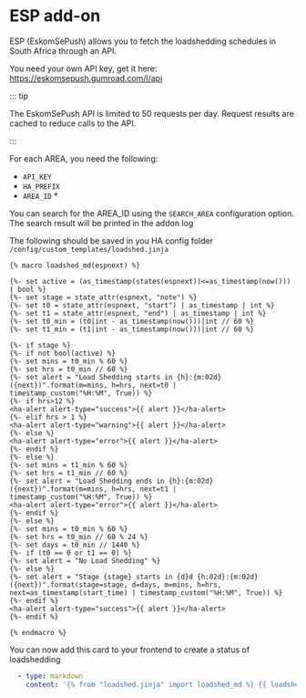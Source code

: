 # ESP add-on

ESP (EskomSePush) allows you to fetch the loadshedding schedules in South Africa through an API.

You need your own API key, get it here: <https://eskomsepush.gumroad.com/l/api>

::: tip

The EskomSePush API is limited to 50 requests per day. Request results are cached to reduce calls to the API.

:::

For each AREA, you need the following:

- `API_KEY`
- `HA_PREFIX`
- `AREA_ID` *

You can search for the AREA_ID using the `SEARCH_AREA` configuration option. The search result will be printed in the addon log

The following should be saved in you HA config folder `/config/custom_templates/loadshed.jinja`

```jinja
{% macro loadshed_md(espnext) %}

{%- set active = (as_timestamp(states(espnext))<=as_timestamp(now())) | bool %}
{%- set stage = state_attr(espnext, "note") %}
{%- set t0 = state_attr(espnext, "start") | as_timestamp | int %}
{%- set t1 = state_attr(espnext, "end") | as_timestamp | int %}
{%- set t0_min = (t0|int - as_timestamp(now()))|int // 60 %}
{%- set t1_min = (t1|int - as_timestamp(now()))|int // 60 %}

{%- if stage %}
{%- if not bool(active) %}
{%- set mins = t0_min % 60 %}
{%- set hrs = t0_min // 60 %}
{%- set alert = "Load Shedding starts in {h}:{m:02d} ({next})".format(m=mins, h=hrs, next=t0 |
timestamp_custom("%H:%M", True)) %}
{%- if hrs>12 %}
<ha-alert alert-type="success">{{ alert }}</ha-alert>
{%- elif hrs > 1 %}
<ha-alert alert-type="warning">{{ alert }}</ha-alert>
{%- else %}
<ha-alert alert-type="error">{{ alert }}</ha-alert>
{%- endif %}
{%- else %}
{%- set mins = t1_min % 60 %}
{%- set hrs = t1_min // 60 %}
{%- set alert = "Load Shedding ends in {h}:{m:02d} ({next})".format(m=mins, h=hrs, next=t1 |
timestamp_custom("%H:%M", True)) %}
<ha-alert alert-type="error">{{ alert }}</ha-alert>
{%- endif %}
{%- else %}
{%- set mins = t0_min % 60 %}
{%- set hrs = t0_min // 60 % 24 %}
{%- set days = t0_min // 1440 %}
{%- if (t0 == 0 or t1 == 0) %}
{%- set alert = "No Load Shedding" %}
{%- else %}
{%- set alert = "Stage {stage} starts in {d}d {h:02d}:{m:02d} ({next})".format(stage=stage, d=days, m=mins, h=hrs,
next=as_timestamp(start_time) | timestamp_custom("%H:%M", True)) %}
{%- endif %}
<ha-alert alert-type="success">{{ alert }}</ha-alert>
{%- endif %}

{% endmacro %}
```

You can now add this card to your frontend to create a status of loadshedding

```yaml
  - type: markdown
    content: '{% from "loadshed.jinja" import loadshed_md %} {{ loadshed_md("sensor.eskom_vp_next") }}'
```
